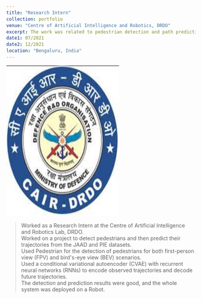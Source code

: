 ```yaml
---
title: "Research Intern"
collection: portfolio
venue: "Centre of Artificial Intelligence and Robotics, DRDO"
excerpt: The work was related to pedestrian detection and path prediction for autonomous vehicles.
date1: 07/2021
date2: 12/2021
location: "Bengaluru, India"
---
```


<img src="/images/CAIR.jpg" width="300" height="400" /><br/>

>Worked as a Research Intern at the Centre of Artificial Intelligence and Robotics Lab, DRDO.    
>Worked on a project to detect pedestrians and then predict their trajectories from the JAAD and PIE datasets.    
>Used Pedestrian for the detection of pedestrians for both first-person view (FPV) and bird's-eye view (BEV) scenarios.    
>Used a conditional variational autoencoder (CVAE) with recurrent neural networks (RNNs) to encode observed trajectories and decode future trajectories.  
>The detection and prediction results were good, and the whole system was deployed on a Robot.
